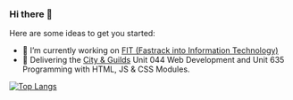 ### Hi there 👋

<!--
**Irishcalypso/irishcalypso** is a ✨ _special_ ✨ repository because its `README.md` (this file) appears on your GitHub profile.
-->
Here are some ideas to get you started:

- 🔭 I’m currently working on [FIT (Fastrack into Information Technology)](https://fit.ie/) 
- 🌱 Delivering the [City & Guilds](https://www.cityandguilds.com/-/media/productdocuments/digital_and_it/it_professional/7540/centre_documents/7540-12-13_l3_l4_unit_handbook_v5-pdf.ashx) Unit 044 Web Development and Unit 635 Programming with HTML, JS & CSS Modules.

[![Top Langs](https://github-readme-stats.vercel.app/api/top-langs/?username=irishcalypso)](https://github.com/irishcalypso/github-readme-stats)

<!--
[![Irishcalypso's GitHub stats](https://github-readme-stats.vercel.app/api?username=irishcalypso)](https://github.com/irishcalypso/github-readme-stats)-->

